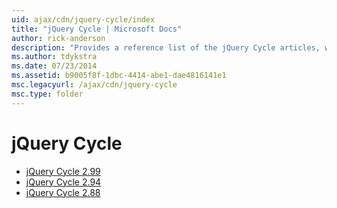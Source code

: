 ```yaml
---
uid: ajax/cdn/jquery-cycle/index
title: "jQuery Cycle | Microsoft Docs"
author: rick-anderson
description: "Provides a reference list of the jQuery Cycle articles, which contain their corresponding files that are hosted on the CDN."
ms.author: tdykstra
ms.date: 07/23/2014
ms.assetid: b9005f8f-1dbc-4414-abe1-dae4816141e1
msc.legacyurl: /ajax/cdn/jquery-cycle
msc.type: folder
---
```

# jQuery Cycle

- [jQuery Cycle 2.99](cdnjquerycycle299.md)
- [jQuery Cycle 2.94](cdnjquerycycle294.md)
- [jQuery Cycle 2.88](cdnjquerycycle288.md)

